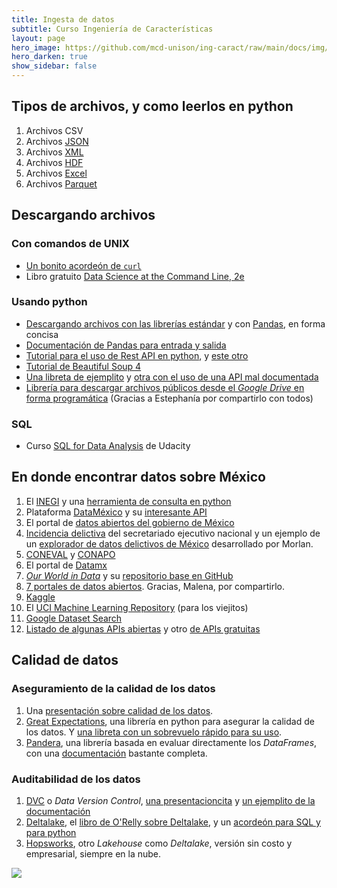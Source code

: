 ```yaml
---
title: Ingesta de datos 
subtitle: Curso Ingeniería de Características
layout: page
hero_image: https://github.com/mcd-unison/ing-caract/raw/main/docs/img/download-banner.jpg
hero_darken: true
show_sidebar: false
---
```



## Tipos de archivos, y como leerlos en python

1. Archivos CSV
2. Archivos [JSON](https://www.json.org/json-en.html)
3. Archivos [XML](https://www.w3schools.com/xml/default.asp)
4. Archivos [HDF](https://asdc.larc.nasa.gov/documents/tools/hdf.pdf)
5. Archivos [Excel](https://www.linkedin.com/pulse/why-all-data-scientists-learn-ms-excel-karthik-shashidhar)
6. Archivos [Parquet](https://databricks.com/glossary/what-is-parquet)

## Descargando archivos

### Con comandos de UNIX

- [Un bonito acordeón de `curl`](https://curl.se/docs/manual.html)
- Libro gratuito [Data Science at the Command Line, 2e](https://www.datascienceatthecommandline.com/2e/)


<!-- ### Usando R

- Usando [`ddownload.file`](https://www.rdocumentation.org/packages/utils/versions/3.6.2/topics/download.file)
- Descargando los datos [Directamente cuando se leen](https://www.datacamp.com/community/tutorials/r-data-import-tutorial?utm_source=adwords_ppc&utm_campaignid=1658343524&utm_adgroupid=63833881815&utm_device=c&utm_keyword=%2Bread%20%2Bdata%20%2Br&utm_matchtype=b&utm_network=g&utm_adpostion=&utm_creative=469789579419&utm_targetid=aud-522010995285:kwd-309793905111&utm_loc_interest_ms=&utm_loc_physical_ms=1010167&gclid=CjwKCAjw092IBhAwEiwAxR1lRvFJfvVx6UVJMwqkAUiVf7v6mqs-m5V2Ti3umTn1qbwYYvQOisnMRxoC2RgQAvD_BwE).
- [Acordeón de R para descarga de archivos](https://raw.githubusercontent.com/rstudio/cheatsheets/main/data-import.pdf)
- [Usando la API desde R](https://github.com/mcd-unison/ing-caract/raw/main/slides/ReadingFromAPIs.pdf)
- [Webscraping con R](https://github.com/mcd-unison/ing-caract/raw/main/slides/ReadingFromTheWeb.pdf)
- [Ejemplito de RMarkdown para descarga de datos](https://github.com/mcd-unison/ing-caract/raw/main/ejemplos/integracion/R/descarga_datos.Rmd)
 -->
### Usando python

- [Descargando archivos con las librerías estándar](https://betterprogramming.pub/3-simple-ways-to-download-files-with-python-569cb91acae6) y con [Pandas](https://towardsdatascience.com/direct-to-pandas-dataframe-ab2e97ae7574), en forma concisa
- [Documentación de Pandas para entrada y salida](https://pandas.pydata.org/docs/user_guide/io.html)
- [Tutorial para el uso de Rest API en python](https://realpython.com/api-integration-in-python/), y [este otro](https://towardsdatascience.com/quick-fire-guide-to-apis-in-python-891dd98c8877)
- [Tutorial de Beautiful Soup 4](https://beautiful-soup-4.readthedocs.io)
- [Una libreta de ejemplito](https://colab.research.google.com/github/mcd-unison/ing-caract/blob/main/ejemplos/integracion/python/descarga_datos.ipynb) y [otra con el uso de una API mal documentada](https://colab.research.google.com/github/mcd-unison/ing-caract/blob/main/ejemplos/integracion/python/RNPDNO-API.ipynb)
- [Librería para descargar archivos públicos desde el *Google Drive* en forma programática](https://github.com/wkentaro/gdown) (Gracias a Estephanía por compartirlo con todos)

### SQL

- Curso [SQL for Data Analysis](https://www.udacity.com/course/sql-for-data-analysis--ud198) de Udacity


## En donde encontrar datos sobre México

1. El [INEGI](https://www.inegi.org.mx/default.html) y una [herramienta de consulta en python](https://github.com/FabioSol/INEGIExplorer)
2. Plataforma [DataMéxico](https://www.economia.gob.mx/datamexico/) y su [interesante API](https://www.economia.gob.mx/datamexico/es/vizbuilder)
3. El portal de [datos abiertos del gobierno de México](https://datos.gob.mx)
4. [Incidencia delictiva](https://www.gob.mx/sesnsp/acciones-y-programas/incidencia-delictiva-299891?state=published) del secretariado ejecutivo nacional y un ejemplo de un [explorador de datos delictivos de México](http://www.morlan.mx/explorador_delictivo/) desarrollado por Morlan.
5. [CONEVAL](https://www.coneval.org.mx/Paginas/principal.aspx) y [CONAPO](https://www.gob.mx/conapo)
6. El portal de [Datamx](http://datamx.io)
7. [*Our World in Data*](https://ourworldindata.org) y su [repositorio base en GitHub](https://github.com/owid)
8. [7 portales de datos abiertos](https://github.com/mcd-unison/ing-caract/raw/main/pdf/fuentelibreinfo.JPG). Gracias, Malena, por compartirlo.
9. [Kaggle](https://www.kaggle.com/datasets)
10. El [UCI Machine Learning Repository](https://archive.ics.uci.edu/ml/index.php) (para los viejitos)
11. [Google Dataset Search](https://datasetsearch.research.google.com)
12. [Listado de algunas APIs abiertas](https://github.com/public-apis/public-apis) y otro [de APIs gratuitas](https://free-apis.github.io)



## Calidad de datos

### Aseguramiento de la calidad de los datos

1. Una [presentación sobre calidad de los datos](https://github.com/mcd-unison/ing-caract/raw/main/slides/calidad_dato.pdf).
2. [Great Expectations](https://greatexpectations.io), una librería en python para asegurar la calidad de los datos. Y [una libreta con un sobrevuelo rápido para su uso](https://colab.research.google.com/github/mcd-unison/ing-caract/blob/main/ejemplos/calidad/great_expectations_intro.ipynb).
3. [Pandera](https://www.union.ai/pandera), una librería basada en evaluar directamente los *DataFrames*, con una [documentación](https://pandera.readthedocs.io/en/stable/index.html#) bastante completa.

### Auditabilidad de los datos

1. [DVC](https://dvc.org) o *Data Version Control*, [una presentacioncita](https://github.com/mcd-unison/ing-caract/raw/main/slides/dvc.pdf) y [un ejemplito de la documentación](https://dvc.org/doc/start?tab=Mac-Linux)
2. [Deltalake](https://delta.io), el [libro de O'Relly sobre Deltalake](https://delta.io/pdfs/DLDTG_ER5.pdf), y un [acordeón para SQL y para python](https://delta.io/pdfs/DLDTG_ER5.pdf)
3. [Hopsworks](https://www.hopsworks.ai), otro *Lakehouse* como *Deltalake*, versión sin costo y empresarial, siempre en la nube.

![](https://www.explainxkcd.com/wiki/images/d/d7/flawed_data.png)
